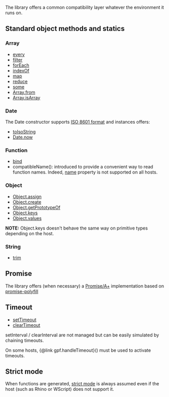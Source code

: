 The library offers a common compatibility layer whatever the environment it runs on.

## Standard object methods and statics

### Array

* [every](https://developer.mozilla.org/en-US/docs/Web/JavaScript/Reference/Global_Objects/Array/every)
* [filter](https://developer.mozilla.org/en-US/docs/Web/JavaScript/Reference/Global_Objects/Array/filter)
* [forEach](https://developer.mozilla.org/en-US/docs/Web/JavaScript/Reference/Global_Objects/Array/forEach)
* [indexOf](https://developer.mozilla.org/en-US/docs/Web/JavaScript/Reference/Global_Objects/Array/indexOf)
* [map](https://developer.mozilla.org/en-US/docs/Web/JavaScript/Reference/Global_Objects/Array/map)
* [reduce](https://developer.mozilla.org/en-US/docs/Web/JavaScript/Reference/Global_Objects/Array/reduce)
* [some](https://developer.mozilla.org/en-US/docs/Web/JavaScript/Reference/Global_Objects/Array/some)
* [Array.from](https://developer.mozilla.org/en-US/docs/Web/JavaScript/Reference/Global_Objects/Array/from)
* [Array.isArray](https://developer.mozilla.org/en-US/docs/Web/JavaScript/Reference/Global_Objects/Array/isArray)

### Date

The Date constructor supports [ISO 8601 format](http://gpf-js.blogspot.ca/2016/02/date-override.html)
and instances offers:
* [toIsoString](https://developer.mozilla.org/en-US/docs/Web/JavaScript/Reference/Global_Objects/Date/toISOString)
* [Date.now](https://developer.mozilla.org/en-US/docs/Web/JavaScript/Reference/Global_Objects/Date/now)

### Function

* [bind](https://developer.mozilla.org/en-US/docs/Web/JavaScript/Reference/Global_Objects/Function/bind)
* compatibleName(): introduced to provide a convenient way to read function names. Indeed,
[name](https://developer.mozilla.org/en-US/docs/Web/JavaScript/Reference/Global_Objects/Function/name) property is not
supported on all hosts.

### Object

* [Object.assign](https://developer.mozilla.org/en-US/docs/Web/JavaScript/Reference/Global_Objects/Object/assign)
* [Object.create](https://developer.mozilla.org/en-US/docs/Web/JavaScript/Reference/Global_Objects/Object/create)
* [Object.getPrototypeOf](https://developer.mozilla.org/en-US/docs/Web/JavaScript/Reference/Global_Objects/Object/getPrototypeOf)
* [Object.keys](https://developer.mozilla.org/en-US/docs/Web/JavaScript/Reference/Global_Objects/Object/keys)
* [Object.values](https://developer.mozilla.org/en-US/docs/Web/JavaScript/Reference/Global_Objects/Object/values)

**NOTE:** Object.keys doesn't behave the same way on primitive types depending on the host. 

### String

* [trim](https://developer.mozilla.org/en-US/docs/Web/JavaScript/Reference/Global_Objects/String/trim)

## Promise

The library offers (when necessary) a [Promise/A+](https://promisesaplus.com/) implementation based on
[promise-polyfill](https://github.com/taylorhakes/promise-polyfill)

## Timeout

* [setTimeout](https://developer.mozilla.org/en-US/docs/Web/API/WindowTimers/setTimeout)
* [clearTimeout](https://developer.mozilla.org/en-US/docs/Web/API/WindowTimers/clearTimeout)

setInterval / clearInterval are not managed but can be easily simulated by chaining timeouts.

On some hosts, {@link gpf.handleTimeout}() must be used to activate timeouts.

## Strict mode

When functions are generated,
[strict mode](https://developer.mozilla.org/en-US/docs/Web/JavaScript/Reference/Strict_mode)
is always assumed even if the host (such as Rhino or WScript) does not support it.
